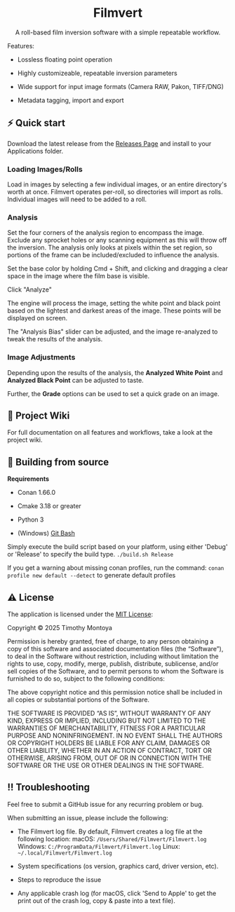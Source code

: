 <div align="center">

<!-- Put Logo Here -->

# Filmvert

A roll-based film inversion software with a simple repeatable workflow.
</div>
Features:

- Lossless floating point operation

- Highly customizeable, repeatable inversion parameters

- Wide support for input image formats (Camera RAW, Pakon, TIFF/DNG)

- Metadata tagging, import and export

<!-- Put Screenshot Here -->

## ⚡️ Quick start
Download the latest release from the [Releases Page](https://github.com/montoyatim01/Filmvert/releases) and install to your Applications folder.

### Loading Images/Rolls
Load in images by selecting a few individual images, or an entire directory's worth at once. Filmvert operates per-roll, so directories will import as rolls. Individual images will need to be added to a roll.

### Analysis
Set the four corners of the analysis region to encompass the image. Exclude any sprocket holes or any scanning equipment as this will throw off the inversion. The analysis only looks at pixels within the set region, so portions of the frame can be included/excluded to influence the analysis.

Set the base color by holding Cmd + Shift, and clicking and dragging a clear space in the image where the film base is visible.

Click "Analyze"

The engine will process the image, setting the white point and black point based on the lightest and darkest areas of the image. These points will be displayed on screen.

The "Analysis Bias" slider can be adjusted, and the image re-analyzed to tweak the results of the analysis.

### Image Adjustments
Depending upon the results of the analysis, the **Analyzed White Point** and **Analyzed Black Point** can be adjusted to taste.

Further, the **Grade** options can be used to set a quick grade on an image.


## 📖 Project Wiki

For full documentation on all features and workflows, take a look at the project wiki.

## 🚚 Building from source
**Requirements**

- Conan 1.66.0

- Cmake 3.18 or greater

- Python 3

- (Windows) [Git Bash](https://gitforwindows.org/)

Simply execute the build script based on your platform, using either 'Debug' or 'Release' to specify the build type.
```./build.sh Release```

If you get a warning about missing conan profiles, run the command:
```conan profile new default --detect```
to generate default profiles

## ⚠️ License
The application is licensed under the [MIT License](https://opensource.org/licenses/MIT):

Copyright &copy; 2025 Timothy Montoya

Permission is hereby granted, free of charge, to any person obtaining a copy of this software and associated documentation files (the “Software”), to deal in the Software without restriction, including without limitation the rights to use, copy, modify, merge, publish, distribute, sublicense, and/or sell copies of the Software, and to permit persons to whom the Software is furnished to do so, subject to the following conditions:

The above copyright notice and this permission notice shall be included in all copies or substantial portions of the Software.

THE SOFTWARE IS PROVIDED “AS IS”, WITHOUT WARRANTY OF ANY KIND, EXPRESS OR IMPLIED, INCLUDING BUT NOT LIMITED TO THE WARRANTIES OF MERCHANTABILITY, FITNESS FOR A PARTICULAR PURPOSE AND NONINFRINGEMENT. IN NO EVENT SHALL THE AUTHORS OR COPYRIGHT HOLDERS BE LIABLE FOR ANY CLAIM, DAMAGES OR OTHER LIABILITY, WHETHER IN AN ACTION OF CONTRACT, TORT OR OTHERWISE, ARISING FROM, OUT OF OR IN CONNECTION WITH THE SOFTWARE OR THE USE OR OTHER DEALINGS IN THE SOFTWARE.

## ‼️ Troubleshooting
Feel free to submit a GitHub issue for any recurring problem or bug.

When submitting an issue, please include the following:
- The Filmvert log file.
By default, Filmvert creates a log file at the following location:
macOS: ```/Users/Shared/Filmvert/Filmvert.log```
Windows: ```C:/ProgramData/Filmvert/Filmvert.log```
Linux: ```~/.local/Filmvert/Filmvert.log```

- System specifications (os version, graphics card, driver version, etc).

- Steps to reproduce the issue

- Any applicable crash log (for macOS, click 'Send to Apple' to get the print out of the crash log, copy & paste into a text file).
